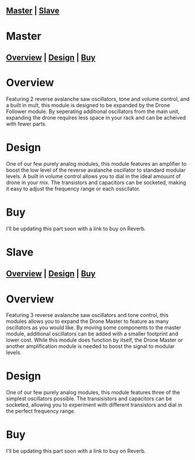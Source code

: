 ## [Master](#master) | [Slave](#slave)


# Master

## [Overview](#overview) | [Design](#design) | [Buy](#buy)

# Overview

Featuring 2 reverse avalanche saw oscillators, tone and volume control, and a built in mult, this module is designed to be expanded by the Drone Follower module. By seperating additional oscillators from the main unit, expanding the drone requires less space in your rack and can be acheived with fewer parts.

# Design

One of our few purely analog modules, this module features an amplifier to boost the low level of the reverse avalanche oscillator to standard modular levels. A built in volume control allows you to dial in the ideal amouunt of drone in your mix. The transistors and capacitors can be socketed, making it easy to adjust the frequency range or each osscilator.

# Buy

I'll be updating this part soon with a link to buy on Reverb.

# Slave

## [Overview](#overview1) | [Design](#design1) | [Buy](#buy1)

# Overview

Featuring 3 reverse avalanche saw oscillators and tone control, this modules allows you to expand the Drone Master to feature as many oscillators as you would like. By moving some components to the master module, additional oscillators can be added with a smaller footprint and lower cost. While this module does function by itself, the Drone Master or another amplification module is needed to boost the signal to modular levels.

# Design

One of our few purely analog modules, this module features three of the simplest oscillators possible. The transisistors and capacitors can be socketed, allowing you to experiment with different transistors and dial in the perfect frequency range.

# Buy

I'll be updating this part soon with a link to buy on Reverb.